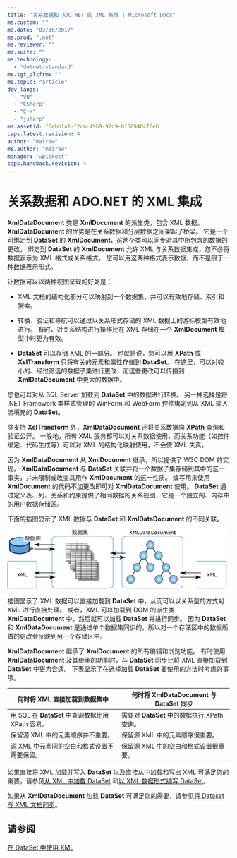 ```yaml
---
title: "关系数据和 ADO.NET 的 XML 集成 | Microsoft Docs"
ms.custom: ""
ms.date: "03/30/2017"
ms.prod: ".net"
ms.reviewer: ""
ms.suite: ""
ms.technology: 
  - "dotnet-standard"
ms.tgt_pltfrm: ""
ms.topic: "article"
dev_langs: 
  - "VB"
  - "CSharp"
  - "C++"
  - "jsharp"
ms.assetid: f6ebb1a1-f2ca-49b9-92c9-0150940cf6e6
caps.latest.revision: 4
author: "mairaw"
ms.author: "mairaw"
manager: "wpickett"
caps.handback.revision: 4
---
```

# 关系数据和 ADO.NET 的 XML 集成
**XmlDataDocument** 类是 **XmlDocument** 的派生类，包含 XML 数据。  **XmlDataDocument** 的优势是在关系数据和分层数据之间架起了桥梁。  它是一个可绑定到 **DataSet** 的 **XmlDocument**，这两个类可以同步对其中所包含的数据的更改。  绑定到 **DataSet** 的 **XmlDocument** 允许 XML 与关系数据集成，您不必将数据表示为 XML 格式或关系格式。  您可以用这两种格式表示数据，而不是限于一种数据表示形式。  
  
 让数据可以以两种视图呈现的好处是：  
  
-   XML 文档的结构化部分可以映射到一个数据集，并可以有效地存储、索引和搜索。  
  
-   转换、验证和导航可以通过以关系形式存储的 XML 数据上的游标模型有效地进行。  有时，对关系结构进行操作比在 XML 存储在一个 **XmlDocument** 模型中时更为有效。  
  
-   **DataSet** 可以存储 XML 的一部分。  也就是说，您可以用 **XPath** 或 **XslTransform** 只将有关的元素和属性存储到 **DataSet**。  在这里，可以对较小的、经过筛选的数据子集进行更改，而这些更改可以传播到 **XmlDataDocument** 中更大的数据中。  
  
 您也可以对从 SQL Server 加载到 **DataSet** 中的数据进行转换。  另一种选择是将 .NET Framework 类样式管理的 WinForm 和 WebForm 控件绑定到从 XML 输入流填充的 **DataSet**。  
  
 除支持 **XslTransform** 外，**XmlDataDocument** 还将关系数据向 **XPath** 查询和验证公开。  一般地，所有 XML 服务都可以对关系数据使用，而关系功能（如控件绑定、代码生成等）可以对 XML 的结构化映射使用，不会使 XML 失真。  
  
 因为 **XmlDataDocument** 从 **XmlDocument** 继承，所以提供了 W3C DOM 的实现。  **XmlDataDocument** 与 **DataSet** 关联并将一个数据子集存储到其中的这一事实，并未限制或改变其用作 **XmlDocument** 的这一性质。  编写用来使用 **XmlDocument** 的代码不加更改即可对 **XmlDataDocument** 使用。  **DataSet** 通过定义表、列、关系和约束提供了相同数据的关系视图，它是一个独立的、内存中的用户数据存储区。  
  
 下面的插图显示了 XML 数据与 **DataSet** 和 **XmlDataDocument** 的不同关联。  
  
 ![XML 数据集](../../../../docs/standard/data/xml/media/xmlintegrationwithrelationaldataandadodotnet.gif "xmlIntegrationWithRelationalDataAndADOdotNet")  
  
 插图显示了 XML 数据可以直接加载到 **DataSet** 中，从而可以以关系型的方式对 XML 进行直接处理。  或者，XML 可以加载到 DOM 的派生类 **XmlDataDocument** 中，然后就可以加载 **DataSet** 并进行同步。  因为 **DataSet** 和 **XmlDataDocument** 是通过单个数据集同步的，所以对一个存储区中的数据所做的更改会反映到另一个存储区中。  
  
 **XmlDataDocument** 继承了 **XmlDocument** 的所有编辑和浏览功能。  有时使用 **XmlDataDocument** 及其继承的功能时，与 **DataSet** 同步比将 XML 直接加载到 **DataSet** 中更为合适。  下表显示了在选择加载 **DataSet** 要使用的方法时考虑的事项。  
  
|何时将 XML 直接加载到数据集中|何时将 XmlDataDocument 与 DataSet 同步|  
|-----------------------|--------------------------------------|  
|用 SQL 在 **DataSet** 中查询数据比用 XPath 容易。|需要对 **DataSet** 中的数据执行 XPath 查询。|  
|保留源 XML 中的元素顺序并不重要。|保留源 XML 中的元素顺序很重要。|  
|源 XML 中元素间的空白和格式设置不需要保留。|保留源 XML 中的空白和格式设置很重要。|  
  
 如果直接将 XML 加载并写入 **DataSet** 以及直接从中加载和写出 XML 可满足您的需要，请参见[从 XML 中加载 DataSet](../../../../docs/framework/data/adonet/dataset-datatable-dataview/loading-a-dataset-from-xml.md) 和[以 XML 数据形式编写 DataSet](../../../../docs/framework/data/adonet/dataset-datatable-dataview/writing-dataset-contents-as-xml-data.md)。  
  
 如果从 **XmlDataDocument** 加载 **DataSet** 可满足您的需要，请参见[将 Dataset 与 XML 文档同步](../../../../docs/framework/data/adonet/dataset-datatable-dataview/dataset-and-xmldatadocument-synchronization.md)。  
  
## 请参阅  
 [在 DataSet 中使用 XML](../../../../docs/framework/data/adonet/dataset-datatable-dataview/using-xml-in-a-dataset.md)